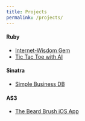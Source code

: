 ```yaml
---
title: Projects
permalink: /projects/
---
```


<h4>Ruby</h4>
<ul class="clean-ul">
	<li><a href="">Internet-Wisdom Gem</a></li>
	<li><a href="">Tic Tac Toe with AI</a></li>
</ul>

<h4>Sinatra</h4>
<ul class="clean-ul">
	<li><a href="">Simple Business DB</a></li>
</ul>

<h4>AS3</h4>
<ul class="clean-ul">
	<li><a href="">The Beard Brush iOS App</a></li>
</ul>